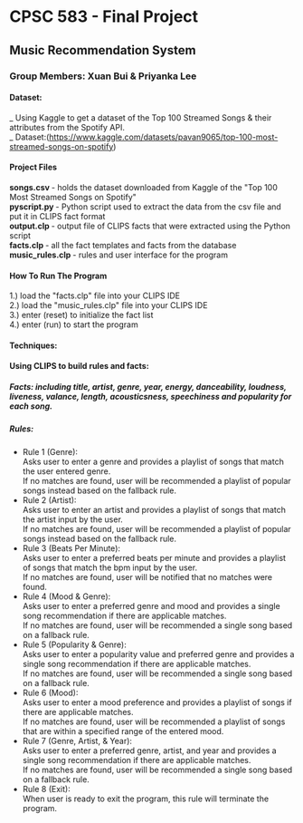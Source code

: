 # CPSC 583 - Final Project <br>
## Music Recommendation System <br>
### Group Members: Xuan Bui & Priyanka Lee <br>


#### Dataset: 
_ Using Kaggle to get a dataset of the Top 100 Streamed Songs & their attributes from the Spotify API. <br>
_ Dataset:(https://www.kaggle.com/datasets/pavan9065/top-100-most-streamed-songs-on-spotify)<br>

#### Project Files <br> 
<b> songs.csv </b> - holds the dataset downloaded from Kaggle of the "Top 100 Most Streamed Songs on Spotify" <br>
<b> pyscript.py </b> - Python script used to extract the data from the csv file and put it in CLIPS fact format <br>
<b> output.clp </b> - output file of CLIPS facts that were extracted using the Python script <br> 
<b> facts.clp </b> - all the fact templates and facts from the database <br> 
<b> music_rules.clp </b> - rules and user interface for the program <br> 

#### How To Run The Program <br> 
1.) load the "facts.clp" file into your CLIPS IDE <br>
2.) load the "music_rules.clp" file into your CLIPS IDE <br>
3.) enter (reset) to initialize the fact list <br>
4.) enter (run) to start the program <br> 

#### Techniques: <br>
#### Using CLIPS to build rules and facts: <br>
##### Facts: including title, artist, genre, year, energy, danceability, loudness, liveness, valance, length, acousticsness, speechiness and popularity for each song. <br>
##### Rules: <br>
  + Rule 1 (Genre): <br>
      Asks user to enter a genre and provides a playlist of songs that match the user entered genre. <br>
      If no matches are found, user will be recommended a playlist of popular songs instead based on the fallback rule. <br>
  + Rule 2 (Artist): <br> 
      Asks user to enter an artist and provides a playlist of songs that match the artist input by the user. <br>
      If no matches are found, user will be recommended a playlist of popular songs instead based on the fallback rule. <br>
  + Rule 3 (Beats Per Minute): <br>
      Asks user to enter a preferred beats per minute and provides a playlist of songs that match the bpm input by the user. <br>
      If no matches are found, user will be notified that no matches were found. <br>
  + Rule 4 (Mood & Genre): <br>
      Asks user to enter a preferred genre and mood and provides a single song recommendation if there are applicable matches. <br>
      If no matches are found, user will be recommended a single song based on a fallback rule. <br>
  + Rule 5 (Popularity & Genre): <br>
      Asks user to enter a popularity value and preferred genre and provides a single song recommendation if there are applicable matches. <br>
      If no matches are found, user will be recommended a single song based on a fallback rule. <br>
  + Rule 6 (Mood): <br>
      Asks user to enter a mood preference and provides a playlist of songs if there are applicable matches. <br>
      If no matches are found, user will be recommended a playlist of songs that are within a specified range of the entered mood. <br>
  + Rule 7 (Genre, Artist, & Year): <br>
      Asks user to enter a preferred genre, artist, and year and provides a single song recommendation if there are applicable matches. <br>
      If no matches are found, user will be recommended a single song based on a fallback rule. <br>
  + Rule 8 (Exit): <br>
      When user is ready to exit the program, this rule will terminate the program. <br> 
 
